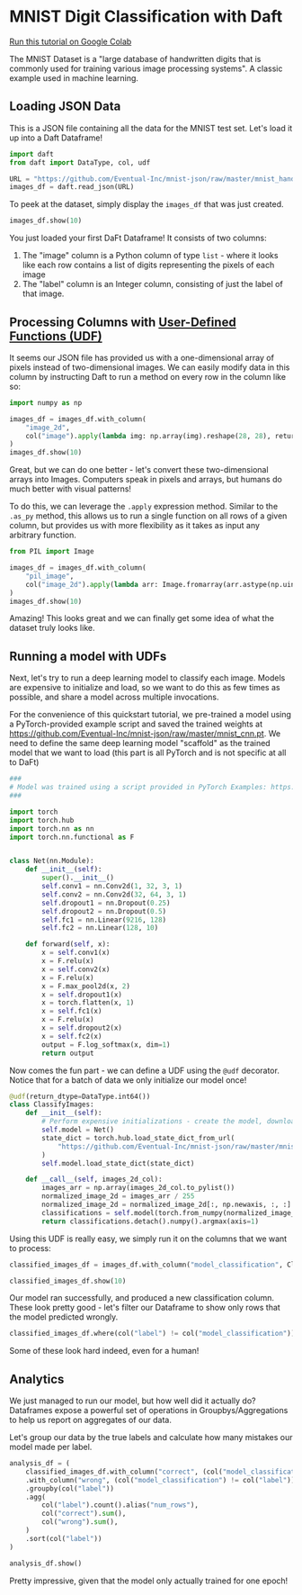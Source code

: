 # MNIST Digit Classification with Daft

[Run this tutorial on Google Colab](https://colab.research.google.com/github/Eventual-Inc/Daft/blob/main/tutorials/mnist.ipynb)

The MNIST Dataset is a "large database of handwritten digits that is commonly used for training various image processing systems". A classic example used in machine learning.

## Loading JSON Data

This is a JSON file containing all the data for the MNIST test set. Let's load it up into a Daft Dataframe!

```python
import daft
from daft import DataType, col, udf

URL = "https://github.com/Eventual-Inc/mnist-json/raw/master/mnist_handwritten_test.json.gz"
images_df = daft.read_json(URL)
```

To peek at the dataset, simply display the `images_df` that was just created.

```python
images_df.show(10)
```

You just loaded your first DaFt Dataframe! It consists of two columns:

1. The "image" column is a Python column of type `list` - where it looks like each row contains a list of digits representing the pixels of each image
2. The "label" column is an Integer column, consisting of just the label of that image.

## Processing Columns with [User-Defined Functions (UDF)](../custom-code/udfs.md)

It seems our JSON file has provided us with a one-dimensional array of pixels instead of two-dimensional images. We can easily modify data in this column by instructing Daft to run a method on every row in the column like so:

```python
import numpy as np

images_df = images_df.with_column(
    "image_2d",
    col("image").apply(lambda img: np.array(img).reshape(28, 28), return_dtype=DataType.python()),
)
images_df.show(10)
```

Great, but we can do one better - let's convert these two-dimensional arrays into Images. Computers speak in pixels and arrays, but humans do much better with visual patterns!

To do this, we can leverage the `.apply` expression method. Similar to the `.as_py` method, this allows us to run a single function on all rows of a given column, but provides us with more flexibility as it takes as input any arbitrary function.

```python
from PIL import Image

images_df = images_df.with_column(
    "pil_image",
    col("image_2d").apply(lambda arr: Image.fromarray(arr.astype(np.uint8)), return_dtype=DataType.python()),
)
images_df.show(10)
```

Amazing! This looks great and we can finally get some idea of what the dataset truly looks like.

## Running a model with UDFs

Next, let's try to run a deep learning model to classify each image. Models are expensive to initialize and load, so we want to do this as few times as possible, and share a model across multiple invocations.

For the convenience of this quickstart tutorial, we pre-trained a model using a PyTorch-provided example script and saved the trained weights at https://github.com/Eventual-Inc/mnist-json/raw/master/mnist_cnn.pt.  We need to define the same deep learning model "scaffold" as the trained model that we want to load (this part is all PyTorch and is not specific at all to DaFt)

```python
###
# Model was trained using a script provided in PyTorch Examples: https://github.com/pytorch/examples/blob/main/mnist/main.py
###

import torch
import torch.hub
import torch.nn as nn
import torch.nn.functional as F


class Net(nn.Module):
    def __init__(self):
        super().__init__()
        self.conv1 = nn.Conv2d(1, 32, 3, 1)
        self.conv2 = nn.Conv2d(32, 64, 3, 1)
        self.dropout1 = nn.Dropout(0.25)
        self.dropout2 = nn.Dropout(0.5)
        self.fc1 = nn.Linear(9216, 128)
        self.fc2 = nn.Linear(128, 10)

    def forward(self, x):
        x = self.conv1(x)
        x = F.relu(x)
        x = self.conv2(x)
        x = F.relu(x)
        x = F.max_pool2d(x, 2)
        x = self.dropout1(x)
        x = torch.flatten(x, 1)
        x = self.fc1(x)
        x = F.relu(x)
        x = self.dropout2(x)
        x = self.fc2(x)
        output = F.log_softmax(x, dim=1)
        return output
```

Now comes the fun part - we can define a UDF using the `@udf` decorator. Notice that for a batch of data we only initialize our model once!

```python
@udf(return_dtype=DataType.int64())
class ClassifyImages:
    def __init__(self):
        # Perform expensive initializations - create the model, download model weights and load up the model with weights
        self.model = Net()
        state_dict = torch.hub.load_state_dict_from_url(
            "https://github.com/Eventual-Inc/mnist-json/raw/master/mnist_cnn.pt"
        )
        self.model.load_state_dict(state_dict)

    def __call__(self, images_2d_col):
        images_arr = np.array(images_2d_col.to_pylist())
        normalized_image_2d = images_arr / 255
        normalized_image_2d = normalized_image_2d[:, np.newaxis, :, :]
        classifications = self.model(torch.from_numpy(normalized_image_2d).float())
        return classifications.detach().numpy().argmax(axis=1)
```

Using this UDF is really easy, we simply run it on the columns that we want to process:

```python
classified_images_df = images_df.with_column("model_classification", ClassifyImages(col("image_2d")))

classified_images_df.show(10)
```

Our model ran successfully, and produced a new classification column. These look pretty good - let's filter our Dataframe to show only rows that the model predicted wrongly.

```python
classified_images_df.where(col("label") != col("model_classification")).show(10)
```

Some of these look hard indeed, even for a human!

## Analytics

We just managed to run our model, but how well did it actually do? Dataframes expose a powerful set of operations in Groupbys/Aggregations to help us report on aggregates of our data.

Let's group our data by the true labels and calculate how many mistakes our model made per label.

```python
analysis_df = (
    classified_images_df.with_column("correct", (col("model_classification") == col("label")).cast(DataType.int64()))
    .with_column("wrong", (col("model_classification") != col("label")).cast(DataType.int64()))
    .groupby(col("label"))
    .agg(
        col("label").count().alias("num_rows"),
        col("correct").sum(),
        col("wrong").sum(),
    )
    .sort(col("label"))
)

analysis_df.show()
```

Pretty impressive, given that the model only actually trained for one epoch!
